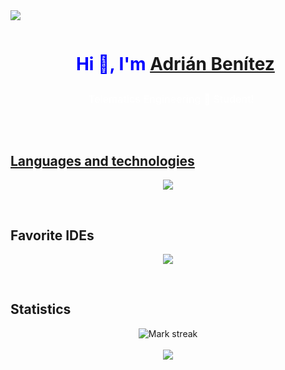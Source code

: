 <img src="https://user-images.githubusercontent.com/73097560/115834477-dbab4500-a447-11eb-908a-139a6edaec5c.gif">
<div id="user-content-toc">
  <ul align="center">
    <summary>
      <h1 style="display: inline-block; color: blue;">Hi 👋, I'm <a href="https://www.linkedin.com/in/adri%C3%A1n-ben%C3%ADtez-rold%C3%A1n-020400218/">Adrián Benítez</h1>
      </br>
      <h3 style="display: inline-block; font-weight: normal; color: #ffffff; margin-top: 10px;">
        Telematics Engineering 📡 Student! 
      &nbsp;&nbsp;
      </h3>
    </summary>
  </ul>
</div>
</br>
<h2>Languages and technologies</h2>
<p align="center">
  <a href="https://skillicons.dev">
    <img src="https://skillicons.dev/icons?i=git,cpp,css,express,github,html,java,js,linux,windows,mongodb,mysql,nextjs,nodejs,postman,py,react,godot,c,raspberrypi,arduino,kotlin,astro,&perline=14" />
  </a>
</p>
&nbsp;&nbsp;
<h2>Favorite IDEs</h2>
<p align="center">
  <a href="https://skillicons.dev">
    <img src="https://skillicons.dev/icons?i=idea,pycharm,clion,androidstudio,&perline=14" />
  </a>
</p>
&nbsp;&nbsp;
<h2>Statistics</h2>
<p align="center">
  <img title="🔥 Get streak stats for your profile at git.io/streak-stats" alt="Mark streak" src="https://github-readme-streak-stats.herokuapp.com/?user=AdrianBR003&theme=dark&hide_border=false" /> 
  <br></br>
  <img align="center" src="https://github-readme-stats.anuraghazra1.vercel.app/api/top-langs/?username=AdrianBR003&theme=dark&hide_border=false&no-bg=true&no-frame=true&langs_count=10"/>
</p>

